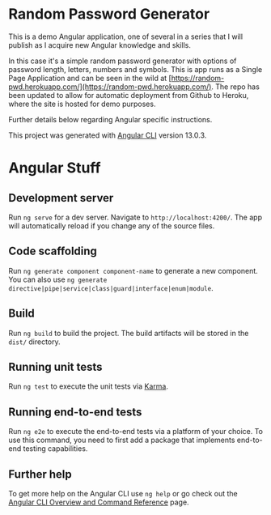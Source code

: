 # Random Password Generator

This is a demo Angular application, one of several in a series that I will publish as I acquire new Angular knowledge and skills.  

In this case it's a simple random password generator with options of password length, letters, numbers and symbols.  This is app runs 
as a  Single Page Application and can be seen in the wild at [https://random-pwd.herokuapp.com/](https://random-pwd.herokuapp.com/).  The repo has been updated to allow for automatic deployment from Github to Heroku, where the site is hosted for demo purposes.

Further details below regarding Angular specific instructions.

This project was generated with [Angular CLI](https://github.com/angular/angular-cli) version 13.0.3.


# Angular Stuff

## Development server

Run `ng serve` for a dev server. Navigate to `http://localhost:4200/`. The app will automatically reload if you change any of the source files.

## Code scaffolding

Run `ng generate component component-name` to generate a new component. You can also use `ng generate directive|pipe|service|class|guard|interface|enum|module`.

## Build

Run `ng build` to build the project. The build artifacts will be stored in the `dist/` directory.

## Running unit tests

Run `ng test` to execute the unit tests via [Karma](https://karma-runner.github.io).

## Running end-to-end tests

Run `ng e2e` to execute the end-to-end tests via a platform of your choice. To use this command, you need to first add a package that implements end-to-end testing capabilities.

## Further help

To get more help on the Angular CLI use `ng help` or go check out the [Angular CLI Overview and Command Reference](https://angular.io/cli) page.

